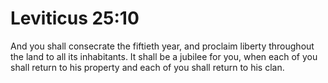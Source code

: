 # Leviticus 25:10

And you shall consecrate the fiftieth year, and proclaim liberty throughout the land to all its inhabitants. It shall be a jubilee for you, when each of you shall return to his property and each of you shall return to his clan.
